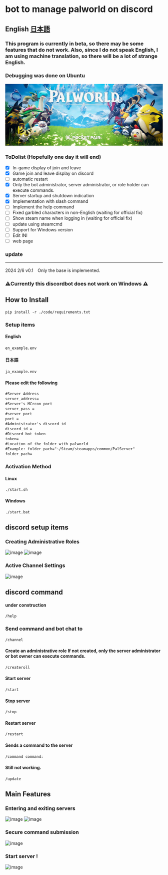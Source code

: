 # bot to manage palworld on discord
 ## English [日本語](./ja-README.md) ##


 ### This program is currently in beta, so there may be some features that do not work. Also, since I do not speak English, I am using machine translation, so there will be a lot of strange English.
 ### Debugging was done on Ubuntu

![banner](./image/banner.png)
 ### ToDolist (Hopefully one day it will end)

- [x] In-game display of join and leave
- [x] Game join and leave display on discord
- [ ] automatic restart
- [x] Only the bot administrator, server administrator, or role holder can execute commands.
- [x] Server startup and shutdown indication
- [x] Implementation with slash command
- [ ] Implement the help command
- [ ] Fixed garbled characters in non-English (waiting for official fix)
- [ ] Show steam name when logging in (waiting for official fix)
- [ ] update using steamcmd
- [ ] Support for Windows version  
- [ ] Edit INI
- [ ] web page   
### update
------------------------
2024 2/6 v0.1　Only the base is implemented.
### ⚠️Currently this discordbot does not work on Windows ⚠️
## How to Install
```
pip install -r ./code/requirements.txt
```
### Setup items
#### English
```en_example.env```
#### 日本語
```ja_example.env```
#### Please edit the following
```
#Server Address
server_address=
#Server's MCrcon port
server_pass = 
#server port
port =
#Administrator's discord id
discord_id =
#Discord bot token
token=
#Location of the folder with palworld
#Example: folder_pach="~/Steam/steamapps/common/PalServer"
folder_pach=
```
### Activation Method
#### Linux
```
./start.sh
```
#### Windows
```
./start.bat
```
## discord setup items
### Creating Administrative Roles
![image](./image/role_command.png)
![image](./image/role.png)
### Active Channel Settings
![image](./image/channel_command.png)



## discord command
#### under construction
```
/help
```
### Send command and bot chat to
```
/channel
```
#### Create an administrative role If not created, only the server administrator or bot owner can execute commands.
```
/createroll
```
#### Start server
```
/start
```
#### Stop server
```
/stop
```
#### Restart server
```
/restart
```
#### Sends a command to the server
```
/command command:
```
#### Still not working.
```
/update
```
## Main Features
### Entering and exiting servers
![image](./image/login.png)
![image](./image/server_login.png)
### Secure command submission
![image](./image/command.png)
### Start server !
![image](./image/start_command%20%20.png)